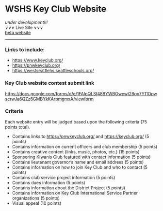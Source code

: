 # WSHS Key Club Website 

*under development!!!* \
∨∨∨ Live Site ∨∨∨ \
[beta website](https://chwrd.github.io/WSHS-Key-Club/)


---

### Links to include:
- https://www.keyclub.org/
- https://pnwkeyclub.org/
- https://westseattlehs.seattleschools.org/


### Key Club website contest submit link
https://docs.google.com/forms/d/e/1FAIpQLSf488YWBOwewt28qx7Y11OpwscrwJa6QZz6GMBYkKArpmgmxA/viewform


### Criteria
Each website entry will be judged based upon the following criteria (75 points total).

- Contains links to https://pnwkeyclub.org/ and https://keyclub.org/ (5 points)
- Contains information on current officers and club membership (5 points)
- Contains creative content (links, music, photos, etc.) (15 points)
- Sponsoring Kiwanis Club featured with contact information (5 points)
- Contains lieutenant governor’s name and email address (5 points)
- Contains information on how to join Key Club and who to contact (5 points)
- Contains club service project information (5 points)
- Contains dues information (5 points)
- Contains information about the District Project (5 points)
- Contains information on Key Club International Service Partner organizations (5 points)
- Visual appeal (10 points)
